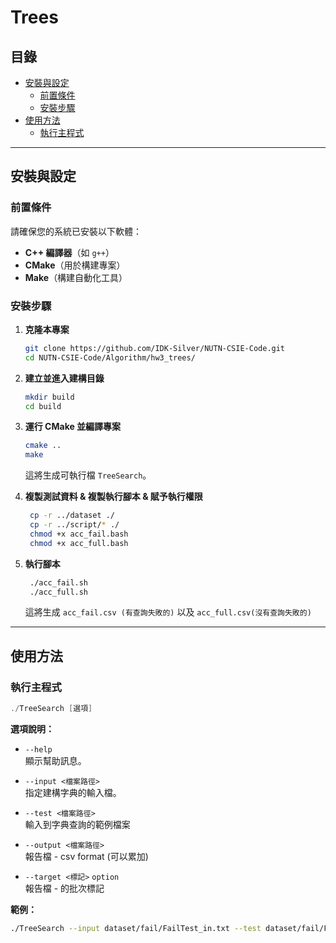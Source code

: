 
# Trees

## 目錄
- [安裝與設定](#安裝與設定)
  - [前置條件](#前置條件)
  - [安裝步驟](#安裝步驟)
- [使用方法](#使用方法)
  - [執行主程式](#執行主程式)

---

## 安裝與設定

### 前置條件

請確保您的系統已安裝以下軟體：

- **C++ 編譯器**（如 `g++`）
- **CMake**（用於構建專案）
- **Make**（構建自動化工具）

### 安裝步驟

1. **克隆本專案**

   ```bash
   git clone https://github.com/IDK-Silver/NUTN-CSIE-Code.git
   cd NUTN-CSIE-Code/Algorithm/hw3_trees/
   ```

2. **建立並進入建構目錄**

   ```bash
   mkdir build
   cd build
   ```

3. **運行 CMake 並編譯專案**

   ```bash
   cmake ..
   make
   ```

   這將生成可執行檔 `TreeSearch`。


4. **複製測試資料 & 複製執行腳本 & 賦予執行權限**

   ```bash
    cp -r ../dataset ./
    cp -r ../script/* ./
    chmod +x acc_fail.bash
    chmod +x acc_full.bash
   ```
5. **執行腳本**

   ```bash
    ./acc_fail.sh
    ./acc_full.sh
   ```
   這將生成 `acc_fail.csv (有查詢失敗的)` 以及 `acc_full.csv(沒有查詢失敗的)`

---

## 使用方法

### 執行主程式

```bash:/src/main.cpp
./TreeSearch [選項]
```

**選項說明：**

- `--help`  
  顯示幫助訊息。

- `--input <檔案路徑>`  
  指定建構字典的輸入檔。

- `--test <檔案路徑>`  
  輸入到字典查詢的範例檔案

- `--output <檔案路徑>`  
  報告檔 - csv format (可以累加)

- `--target <標記>` `option`  
  報告檔 - 的批次標記

**範例：**

```bash
./TreeSearch --input dataset/fail/FailTest_in.txt --test dataset/fail/FailTest_1.txt --output acc_fail.csv --target acc_fail_1
```
